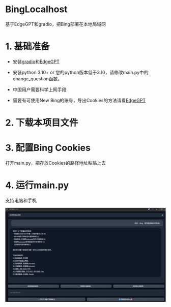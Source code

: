 # BingLocalhost
基于EdgeGPT和gradio，把Bing部署在本地局域网

# 1. 基础准备
- 安装[gradio](https://github.com/gradio-app/gradio)和[EdgeGPT](https://github.com/acheong08/EdgeGPT)

- 安装python 3.10+ or 您的python版本低于3.10，请修改main.py中的change_question函数。

- 中国用户需要科学上网手段

- 需要有可使用New Bing的账号，导出Cookies的方法请看[EdgeGPT](https://github.com/acheong08/EdgeGPT)

# 2. 下载本项目文件

# 3. 配置Bing Cookies
打开main.py，把存放Cookies的路径地址粘贴上去

# 4. 运行main.py
支持电脑和手机

![preview](/preview.png)
